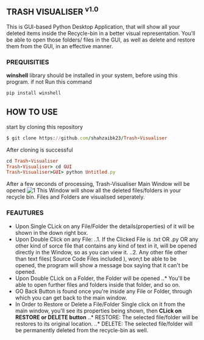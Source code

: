 ## TRASH VISUALISER <sup>v1.0</sup>
This is GUI-based Python Desktop Application, that will show all your deleted items inside the Recycle-bin in a better visual representation. You'll be able to open those folders/ files in the GUI, as well as delete and restore them from the GUI, in an effective manner.

### PREQUISITIES
**winshell** library should be installed in your system, before using this program. if not
Run this command
```ruby
pip install winshell
```

## HOW TO USE
start by cloning this repository 
```ruby
$ git clone https://github.com/shahzaibk23/Trash-Visualiser
```
After cloning is successful
```ruby
cd Trash-Visualiser
Trash-Visualiser> cd GUI
Trash-Visualiser>GUI> python Untitled.py
```
After a few seconds of processing, Trash-Visualiser Main Window will be opened
![1](https://github.com/shahzaibk23/Trash-Visualiser/blob/master/Sceenshots/1.PNG "img 1")
This Window will show all the deleted files/folders in your recycle bin.
Files and Folders are visualised seperately.

### FEAUTURES
+ Upon Single CLick on any File/Folder the details(properties) of it will be shown in the down right box.
+ Upon Double Click on any File:
..1. If the Clicked File is .txt OR .py OR any other kind of sorce file that contains any kind of text in it, will be opened directly in the Window, so as you can view it.
..2. Any other file other than text files( Source Code Files included ), won;t be able to be opened, the program will show a message box saying that it can't be opened.
+ Upon Double CLick on a Folder, the Folder will be opened
..* You'll be able to open further files and folders inside that folder, and so on.
+ GO Back Button is found once you're inside any File or Folder, through which you can get back to the main window.
+ In Order to Restore or Delete a File/Folder Single click on it from the main window, you'll see its properties being shown, then **CLick on RESTORE or DELETE button**
..* RESTORE: The selected file/folder will be restores to its original location.
..* DELETE: The selected file/folder will be permanently deleted from the recycle-bin as well.

